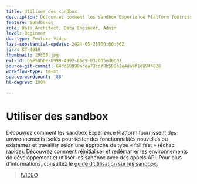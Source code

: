 ```yaml
---
title: Utiliser des sandbox
description: Découvrez comment les sandbox Experience Platform fournissent des environnements isolés pour tester des fonctionnalités nouvelles ou existantes et travailler selon une approche de type « fail fast » (échec rapide). Découvrez comment réinitialiser et redémarrer les environnements de développement et utiliser les sandbox avec des appels API.
feature: Sandboxes
role: Data Architect, Data Engineer, Admin
level: Beginner
doc-type: Feature Video
last-substantial-update: 2024-05-28T00:00:00Z
jira: KT-4018
thumbnail: 29838.jpg
exl-id: 65e50b0e-0999-4992-86e9-037065ed0d01
source-git-commit: 64dd58999adea73cdf8b580a2e4da9f1d8944020
workflow-type: tm+mt
source-wordcount: '88'
ht-degree: 100%

---
```


# Utiliser des sandbox

Découvrez comment les sandbox Experience Platform fournissent des environnements isolés pour tester des fonctionnalités nouvelles ou existantes et travailler selon une approche de type « fail fast » (échec rapide). Découvrez comment réinitialiser et redémarrer les environnements de développement et utiliser les sandbox avec des appels API. Pour plus d’informations, consultez le [guide d’utilisation sur les sandbox](https://experienceleague.adobe.com/docs/experience-platform/sandbox/home.html?lang=fr).

>[!VIDEO](https://video.tv.adobe.com/v/3430301/?learn=on&enablevpops&captions=fre_fr)


